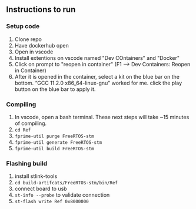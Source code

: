 ## Instructions to run

### Setup code
1. Clone repo
2. Have dockerhub open
3. Open in vscode
4. Install extentions on vscode named "Dev COntainers" and "Docker"
5. Click on prompt to "reopen in container" (F1 --> Dev Containers: Reopen in Container)
6. After it is opened in the container, select a kit on the blue bar on the bottom. “GCC 11.2.0 x86_64-linux-gnu" worked for me. click the play button on the blue bar to apply it.

### Compiling
1. In vscode, open a bash terminal. These next steps will take ~15 minutes of compiling.
2. `cd Ref`
3. `fprime-util purge FreeRTOS-stm`
4. `fprime-util generate FreeRTOS-stm`
5. `fprime-util build FreeRTOS-stm`

### Flashing build
1. install stlink-tools
2. `cd build-artifcats/FreeRTOS-stm/bin/Ref`
3. connect board to usb
4. `st-info --probe` to validate connection
5. `st-flash write Ref 0x8000000`
